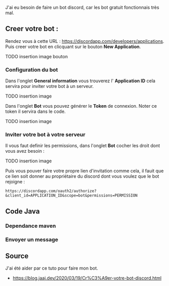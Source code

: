 
J'ai eu besoin de faire un bot discord, car les bot gratuit fonctionnais très mal.

## Creer votre bot : 

Rendez vous à cette URL : https://discordapp.com/developers/applications. 
Puis creer votre bot en clicquant sur le bouton __New Application__.

TODO insertion image bouton

### Configuration du bot

Dans l'onglet __General information__ vous trouverez l' __Application ID__ cela servira pour inviter votre bot à un serveur. 

TODO insertion image

Dans l'onglet __Bot__ vous pouvez générer le __Token__ de connexion. Noter ce token il servira dans le code.

TODO insertion image

### Inviter votre bot à votre serveur

Il vous faut definir les permissions, dans l'onglet __Bot__ cocher les droit dont vous avez besoin : 

TODO insertion image

Puis vous pouver faire votre propre lien d'invitation comme cela, il fauit que ce lien soit donner au propriétaire du discord dont vous voulez que le bot rejoigne : 

~~~shell
https://discordapp.com/oauth2/authorize?&client_id=APPLICATION_ID&scope=bot&permissions=PERMISSION
~~~

## Code Java

### Dependance maven 

### Envoyer un message



## Source

J'ai été aider par ce tuto pour faire mon bot.

- https://blog.jaaj.dev/2020/03/19/Cr%C3%A9er-votre-bot-discord.html

